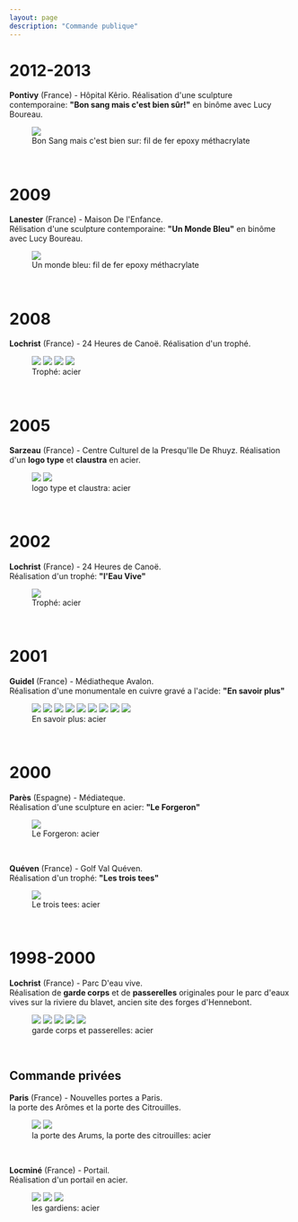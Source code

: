 ```yaml
---
layout: page
description: "Commande publique"
---
```


2012-2013
=========
**Pontivy** (France) - Hôpital Kêrio. 
Réalisation d'une sculpture contemporaine: **"Bon sang mais c'est bien sûr!"** en binôme avec Lucy Boureau.  
<figure>
        <img src="/images/bon-sang.jpg">
        <figcaption>Bon Sang mais c'est bien sur: fil de fer epoxy méthacrylate</figcaption>
</figure><br />

2009
====
**Lanester** (France) - Maison De l'Enfance.  
Rélisation d'une sculpture contemporaine: **"Un Monde Bleu"** en binôme avec Lucy Boureau.   
<figure>
        <img src="/images/bleu-de-bulle.jpg">
        <figcaption>Un monde bleu: fil de fer epoxy méthacrylate</figcaption>
</figure><br />

2008
====
**Lochrist** (France) - 24 Heures de Canoë. 
Réalisation d'un trophé.  
<figure>
        <img src="/images/canoe_2008_0.jpg">
        <img src="/images/canoe_2008_1.jpg">
        <img src="/images/canoe_2008_2.jpg">
        <img src="/images/canoe_2008_3.jpg">
        <figcaption>Trophé: acier</figcaption>
</figure><br />

2005
====
**Sarzeau** (France) - Centre Culturel de la Presqu'Ile De Rhuyz. 
Réalisation d'un **logo type** et **claustra** en acier.  
<figure>
        <img src="/images/Sarzeau0.jpg">
        <img src="/images/Sarzeau1.jpg">
        <figcaption>logo type et claustra: acier</figcaption>
</figure><br />


2002
====
**Lochrist** (France) - 24 Heures de Canoë.  
Réalisation d'un trophé: **"l'Eau Vive"**  
<figure>
        <img src="/images/eau_vive0.jpg">
        <figcaption>Trophé: acier</figcaption>
</figure><br />

2001
====
**Guidel** (France) - Médiatheque Avalon.  
Réalisation d'une monumentale en cuivre gravé a l'acide: **"En savoir plus"**   
<figure>
        <img src="/images/en_savoir_plus0.jpg">
        <img src="/images/en_savoir_plus1.jpg">
        <img src="/images/en_savoir_plus2.jpg">
        <img src="/images/en_savoir_plus3.jpg"
        <img src="/images/en_savoir_plus4.jpg">
        <img src="/images/en_savoir_plus5.jpg">
        <img src="/images/en_savoir_plus6.jpg">
        <img src="/images/en_savoir_plus7.jpg">
        <img src="/images/en_savoir_plus8.jpg">
        <img src="/images/en_savoir_plus9.jpg">
        <figcaption>En savoir plus: acier</figcaption>
</figure><br />



2000
====
**Parès** (Espagne) - Médiateque.  
Réalisation d'une sculpture en acier: **"Le Forgeron"**  
<figure>
        <img src="/images/le_forgeron0.jpg">
        <figcaption>Le Forgeron: acier</figcaption>
</figure><br />


**Quéven** (France) - Golf Val Quéven.  
Réalisation d'un trophé: **"Les trois tees"**  
<figure>
        <img src="/images/les_trois_tees0.jpg">
        <figcaption>Le trois tees: acier</figcaption>
</figure><br />



1998-2000
========
**Lochrist** (France) - Parc D'eau vive.  
Réalisation de **garde corps** et de **passerelles** originales pour le parc d'eaux vives sur la riviere du blavet, ancien site des forges d'Hennebont.  
<figure>
        <img src="/images/garde_corps0.jpg">
        <img src="/images/garde_corps1.jpg">
        <img src="/images/garde_corps2.jpg">
        <img src="/images/garde_corps3.jpg">
        <img src="/images/garde_corps4.jpg">
        <figcaption>garde corps et passerelles: acier</figcaption>
</figure><br />


Commande privées
----------------
**Paris** (France) - Nouvelles portes a Paris.  
la porte des Arômes et la porte des Citrouilles.  
<figure class="half">
        <img src="/images/porte_des_arum0.jpg">
        <img src="/images/porte_citrouille4.jpg">
        <figcaption>la porte des Arums, la porte des citrouilles: acier</figcaption>
</figure><br />

**Locminé** (France) - Portail.  
Réalisation d'un portail en acier.  
<figure>
        <img src="/images/les_gardiens0.jpg">
        <img src="/images/les_gardiens1.jpg">
        <img src="/images/les_gardiens2.jpg">
        <figcaption>les gardiens: acier</figcaption>
</figure><br />


